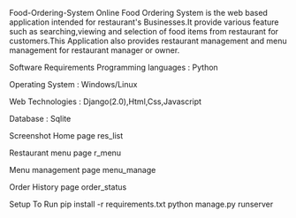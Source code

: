 Food-Ordering-System
Online Food Ordering System is the web based application intended for restaurant's Businesses.It provide various feature such as searching,viewing and selection of food items from restaurant for customers.This Application also provides restaurant management and menu management for restaurant manager or owner.

Software Requirements
Programming languages : Python

Operating System : Windows/Linux

Web Technologies : Django(2.0),Html,Css,Javascript

Database : Sqlite

Screenshot
Home page
res_list

Restaurant menu page
r_menu

Menu management page
menu_manage

Order History page
order_status

Setup To Run
pip install -r requirements.txt
python manage.py runserver
